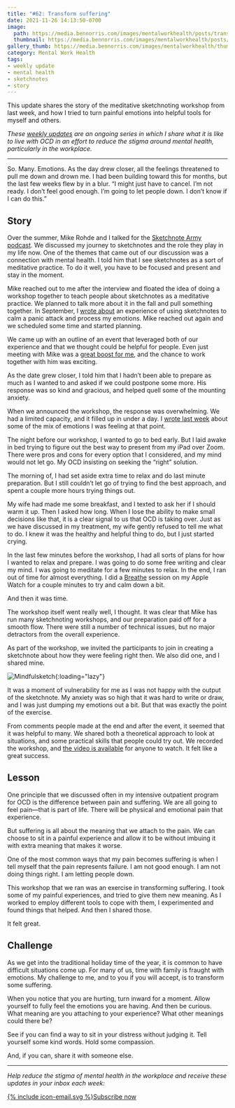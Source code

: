 ```yaml
---
title: "#62: Transform suffering"
date: 2021-11-26 14:13:50-0700
image: 
  path: https://media.bennorris.com/images/mentalworkhealth/posts/transform-suffering.jpg
  thumbnail: https://media.bennorris.com/images/mentalworkhealth/posts/thumbnails/transform-suffering.jpg
gallery_thumb: https://media.bennorris.com/images/mentalworkhealth/thumbs/transform-suffering.jpg
category: Mental Work Health
tags:
- weekly update
- mental health
- sketchnotes
- story
---
```


This update shares the story of the meditative sketchnoting workshop from last week, and how I tried to turn painful emotions into helpful tools for myself and others.

_These [weekly updates](https://bennorris.com/tags/weekly-update/) are an ongoing series in which I share what it is like to live with OCD in an effort to reduce the stigma around mental health, particularly in the workplace._

***

So. Many. Emotions. As the day drew closer, all the feelings threatened to pull me down and drown me. I had been building toward this for months, but the last few weeks flew by in a blur. “I might just have to cancel. I’m not ready. I don’t feel good enough. I’m going to let people down. I don’t know if I can do this.”

## Story

Over the summer, Mike Rohde and I talked for the [Sketchnote Army podcast](https://sketchnotearmy.com/blog/2021/11/1/ben-norris). We discussed my journey to sketchnotes and the role they play in my life now. One of the themes that came out of our discussion was a connection with mental health. I told him that I see sketchnotes as a sort of meditative practice. To do it well, you have to be focused and present and stay in the moment.

Mike reached out to me after the interview and floated the idea of doing a workshop together to teach people about sketchnotes as a meditative practice. We planned to talk more about it in the fall and pull something together. In September, I [wrote about](https://bennorris.com/2021/09/03/meditative-sketchnoting) an experience of using sketchnotes to calm a panic attack and process my emotions. Mike reached out again and we scheduled some time and started planning.

We came up with an outline of an event that leveraged both of our experience and that we thought could be helpful for people. Even just meeting with Mike was a [great boost for me](https://bennorris.com/2021/10/22/impulse-control), and the chance to work together with him was exciting.

As the date grew closer, I told him that I hadn’t been able to prepare as much as I wanted to and asked if we could postpone some more. His response was so kind and gracious, and helped quell some of the mounting anxiety.

When we announced the workshop, the response was overwhelming. We had a limited capacity, and it filled up in under a day. I [wrote last week](https://bennorris.com/2021/11/19/emotional-processing-tool) about some of the mix of emotions I was feeling at that point.

The night before our workshop, I wanted to go to bed early. But I laid awake in bed trying to figure out the best way to present from my iPad over Zoom. There were pros and cons for every option that I considered, and my mind would not let go. My OCD insisting on seeking the “right” solution.

The morning of, I had set aside extra time to relax and do last minute preparation. But I still couldn’t let go of trying to find the best approach, and spent a couple more hours trying things out.

My wife had made me some breakfast, and I texted to ask her if I should warm it up. Then I asked how long. When I lose the ability to make small decisions like that, it is a clear signal to us that OCD is taking over. Just as we have discussed in my treatment, my wife gently refused to tell me what to do. I knew it was the healthy and helpful thing to do, but I just started crying.

In the last few minutes before the workshop, I had all sorts of plans for how I wanted to relax and prepare. I was going to do some free writing and clear my mind. I was going to meditate for a few minutes to relax. In the end, I ran out of time for almost everything. I did a [Breathe](https://support.apple.com/guide/watch/practice-mindfulness-apd371dfe3d7/watchos) session on my Apple Watch for a couple minutes to try and calm down a bit.

And then it was time.

The workshop itself went really well, I thought. It was clear that Mike has run many sketchnoting workshops, and our preparation paid off for a smooth flow. There were still a number of technical issues, but no major detractors from the overall experience.

As part of the workshop, we invited the participants to join in creating a sketchnote about how they were feeling right then. We also did one, and I shared mine.

![Mindfulsketch](https://media.bennorris.com/images/mentalworkhealth/posts/meditative-sketchnote-live-example.jpg){:loading="lazy"}

It was a moment of vulnerability for me as I was not happy with the output of the sketchnote. My anxiety was so high that it was hard to write or draw, and I was just dumping my emotions out a bit. But that was exactly the point of the exercise.

From comments people made at the end and after the event, it seemed that it was helpful to many. We shared both a theoretical approach to look at situations, and some practical skills that people could try out. We recorded the workshop, and [the video is available](https://bennorris.com/2021/11/19/meditative-sketchnotes-workshop) for anyone to watch. It felt like a great success.


## Lesson

One principle that we discussed often in my intensive outpatient program for OCD is the difference between pain and suffering. We are all going to feel pain—that is part of life. There will be physical and emotional pain that experience.

But suffering is all about the meaning that we attach to the pain. We can choose to sit in a painful experience and allow it to be without imbuing it with extra meaning that makes it worse.

One of the most common ways that my pain becomes suffering is when I tell myself that the pain represents failure. I am not good enough. I am not doing things right. I am letting people down.

This workshop that we ran was an exercise in transforming suffering. I took some of my painful experiences, and tried to give them new meaning. As I worked to employ different tools to cope with them, I experimented and found things that helped. And then I shared those.

It felt great.


## Challenge

As we get into the traditional holiday time of the year, it is common to have difficult situations come up. For many of us, time with family is fraught with emotions. My challenge to me, and to you if you will accept, is to transform some suffering.

When you notice that you are hurting, turn inward for a moment. Allow yourself to fully feel the emotions you are having. And then be curious. What meaning are you attaching to your experience? What other meanings could there be?

See if you can find a way to sit in your distress without judging it. Tell yourself some kind words. Hold some compassion.

And, if you can, share it with someone else.

***

_Help reduce the stigma of mental health in the workplace and receive these updates in your inbox each week:_

<a href="https://bennorris.com/subscribe/mwh/" class="btn"><span class="icon">{% include icon-email.svg %}</span>Subscribe now</a>